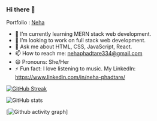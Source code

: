 ### Hi there 👋
Portfolio : <a href='https://nehap0.github.io/'>Neha</a>


- 🌱 I’m currently learning MERN stack web development.
- 👯 I’m looking to work on full stack web development.
- 💬 Ask me about HTML, CSS, JavaScript, React.
- 📫 How to reach me: nehaphadtare334@gmail.com
- 😄 Pronouns: She/Her
- ⚡ Fun fact: I love listening to music.
 My LinkedIn: https://www.linkedin.com/in/neha-phadtare/
 
 
[![GitHub Streak](https://streak-stats.demolab.com/?user=NehaP0&theme=radical)](https://git.io/streak-stats)


![GitHub stats](https://github-readme-stats.vercel.app/api?username=NehaP0&show_icons=true&theme=radical)

[![Github activity graph](https://github-readme-activity-graph.cyclic.app/graph?username=NehaP0&theme=radical)]







